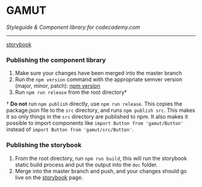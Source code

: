 # GAMUT

*Styleguide & Component library for codecademy.com*

---

[storybook](styleguide.codecademy.com/storybook)

### Publishing the component library

1. Make sure your changes have been merged into the master branch
1. Run the `npm version` command with the appropriate semver version (major, minor, patch): [npm version](https://docs.npmjs.com/cli/version)
1. Run `npm run release` from the root directory†

† **Do not** run `npm publish` directly, use `npm run release`. This copies the package.json file to the `src` directory, and runs `npm publish src`. This makes it so only things in the `src` directory are published to npm. It also makes it possible to import components like `import Button from 'gamut/Button'` instead of `import Button from 'gamut/src/Button'`.

### Publishing the storybook

1. From the root directory, run `npm run build`, this will run the storybook static build process and put the output into the `doc` folder.
1. Merge into the master branch and push, and your changes should go live on the [storybook](styleguide.codecademy.com/storybook) page.
